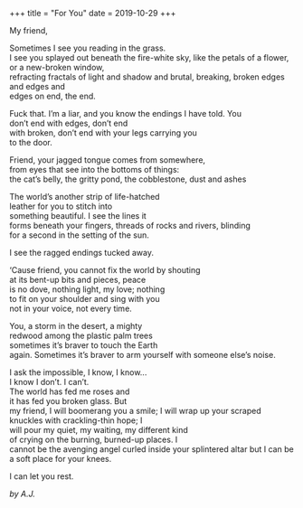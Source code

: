 +++
title = "For You"
date = 2019-10-29
+++

My friend,

Sometimes I see you reading in the grass. <br/>
I see you splayed out beneath the fire-white sky, like the petals of a flower, or a new-broken window, <br/>
refracting fractals of  light and shadow and brutal, breaking, broken edges and edges and <br/>
edges on end, the end. <br/>

Fuck that. I’m a liar, and you know the endings I have told. You <br/>
don’t end with edges, don’t end <br/>
with broken, don’t end with your legs carrying you <br/>
to the door. <br/>

Friend, your jagged tongue comes from somewhere, <br/>
from eyes that see into the bottoms of things: <br/>
the cat’s belly, the gritty pond, the cobblestone, dust and ashes <br/>

The world’s another strip of life-hatched <br/>
leather for you to stitch into <br/>
something beautiful. I see the lines it <br/>
forms beneath your fingers, threads of rocks and rivers, blinding <br/>
for a second in the setting of the sun. <br/>

I see the ragged endings tucked away. <br/>

‘Cause friend, you cannot fix the world by shouting <br/>
at its bent-up bits and pieces, peace <br/>
is no dove, nothing light, my love; nothing <br/>
to fit on your shoulder and sing with you <br/>
not in your voice, not every time. <br/>

You, a storm in the desert, a mighty <br/>
redwood among the plastic palm trees <br/>
sometimes it’s braver to touch the Earth <br/>
again. Sometimes it’s braver to arm yourself with someone else’s noise. <br/>

I ask the impossible, I know, I know... <br/>
I know I don’t. I can’t. <br/>
The world has fed me roses and <br/>
it has fed you broken glass. But <br/>
my friend, I will boomerang you a smile; I will wrap up your scraped knuckles with crackling-thin hope; I <br/>
will pour my quiet, my waiting, my different kind <br/>
of crying on the burning, burned-up places. I <br/>
cannot be the avenging angel curled inside your splintered altar but I can be a soft place for your knees. <br/>

I can let you rest. 


<i>by A.J.</i>